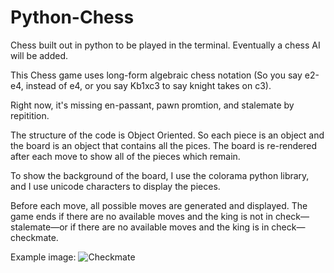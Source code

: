 # Python-Chess
Chess built out in python to be played in the terminal. Eventually a chess AI will be added.

This Chess game uses long-form algebraic chess notation (So you say e2-e4, instead of e4, or you say Kb1xc3 to
say knight takes on c3). 

Right now, it's missing en-passant, pawn promtion, and stalemate by repitition. 

The structure of the code is Object Oriented. So each piece is an object and the board is an object that contains all the pices. The board is re-rendered after each move to show all of the pieces which remain.

To show the background of the board, I use the colorama python library, and I use unicode characters to display the pieces.

Before each move, all possible moves are generated and displayed. The game ends if there are no available moves and the king is not in check—stalemate—or if there are no available moves and the king is in check—checkmate.

Example image:
![Checkmate](https://user-images.githubusercontent.com/51685858/102663100-24778800-414e-11eb-9d4a-b4aee24581a2.jpg)
